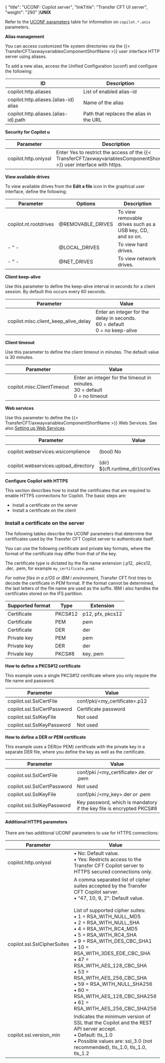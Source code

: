 {
    "title": "UCONF: Copilot server",
    "linkTitle": "Transfer CFT UI server",
    "weight": "290"
}****UNIX****

Refer to the [UCONF parameters](../uconf_directory) table for information on `copilot.*.unix `parameters.

****Alias management****

You can access customized file system directories via the {{< TransferCFT/axwayvariablesComponentShortName  >}} user interface HTTP server using aliases.

To add a new alias, access the Unified Configuration (uconf) and configure the following:


| ID  | Description  |
| --- | --- |
| copilot.http.aliases  | List of enabled alias-id  |
| copilot.http.aliases.(alias-id) alias  | Name of the alias  |
| copilot.http.aliases.(alias-id).path  | Path that replaces the alias in the URL  |


****Security for Cop**i**lot u****


| Parameter  | Description  |
| --- | --- |
| copilot.http.onlyssl  | Enter Yes to restrict the access of the {{< TransferCFT/axwayvariablesComponentShortName  >}} user interface with https.  |


****View available drives****

To view available drives from the ****Edit a file**** icon in the graphical user interface, define the following:


| Parameter  | Options  | Description  |
| --- | --- | --- |
| copilot.nt.rootdrives  | @REMOVABLE_DRIVES  | To view removable drives such as a USB key, CD, and so on.  |
| - &quot; -  | @LOCAL_DRIVES  | To view hard drives.  |
| - &quot; -  | @NET_DRIVES  | To view network drives.  |


****Client keep-alive****

Use this parameter to define the keep-alive interval in seconds for a client session. By default this occurs every 60 seconds.


| Parameter  | Value  |
| --- | --- |
| copilot.misc.client_keep_alive_delay  | Enter an integer for the delay in seconds.<br/> 60 = default<br/> 0 = no keep-alive |


****Client timeout****

Use this parameter to define the client timeout in minutes. The default value is 30 minutes.


| Parameter  | Value  |
| --- | --- |
| copilot.misc.ClientTimeout  | Enter an integer for the timeout in minutes.<br/> 30 = default<br/> 0 = no timeout |


****Web services****

Use this parameter to define the {{< TransferCFT/axwayvariablesComponentShortName  >}} Web Services. See also [Setting up Web Services](../../../cft_intro_install/about_this_document_ibmi/using_apis/about_web_services).


| Parameter  | Value  | Former value  |
| --- | --- | --- |
| copilot.webservices.wsicomplience  | (bool) No  | [WEBSERVICES] WsiComplience  |
| copilot.webservices.upload_directory  | (dir) $(cft.runtime_dir)/conf/ws_upload  | NA  |


****Configure Copilot with HTTPS****

This section describes how to install the certificates that are required to enable HTTPS connections for Copilot. The basic steps are:

- Install a certificate on the server
- Install a certificate on the client

### Install a certificate on the server

The following tables describe the UCONF parameters that determine the certificates used by the Transfer CFT Copilot server to authenticate itself.

You can use the following certificate and private key formats, where the format of the certificate may differ from that of the key.

The certificate type is dictated by the file name extension (.p12, .pkcs12, .der, .pem, for example `my_certificate.pem`).

*For native files in a z/OS or IBM i environment*, Transfer CFT first tries to decode the certificate in PEM format. If the format cannot be determined, the last letters of the file name are used as the suffix. IBM i also handles the certificates stored on the IFS partition.


| Supported format  | Type  | Extension  |
| --- | --- | --- |
| Certificate  | PKCS#12  | p12, pfx, pkcs12  |
| Certificate  | PEM  | pem  |
| Certificate  | DER  | der  |
| Private key  | PEM  | pem  |
| Private key  | DER  | der  |
| Private key  | PKCS#8  | key, pem  |


****How to define a PKCS\#12 certificate****

This example uses a single PKCS\#12 certificate where you only require the file name and password.


| Parameter | Value |
| --- | --- |
| copilot.ssl.SslCertFile | conf/pki/&lt;my_certificate&gt;.p12 |
| copilot.ssl.SslCertPassword | Certificate password |
| copilot.ssl.SslKeyFile | Not used |
| copilot.ssl.SslKeyPassword | Not used |


****How to define a DER or PEM certificate****

This example uses a DER(or PEM) certificate with the private key in a separate DER file, where you define the key as well as the certificate.


| Parameter | Value |
| --- | --- |
| copilot.ssl.SslCertFile | conf/pki /&lt;my_certificate&gt;.der *or* .pem |
| copilot.ssl.SslCertPassword | Not used |
| copilot.ssl.SslKeyFile | conf/pki /&lt;my_key&gt;.der *or* .pem |
| copilot.ssl.SslKeyPassword | Key password, which is mandatory if the key file is encrypted PKCS#8 |


#### Additional HTTPS parameters

There are two additional UCONF parameters to use for HTTPS connections:


| Parameter | Value |
| --- | --- |
| copilot.http.onlyssl |  • No: Default value.<br/> • Yes: Restricts access to the Transfer CFT Copilot server to HTTPS secured connections only. |
| <span id="copilot.ssl.SslCipherSuites"></span>copilot.ssl.SslCipherSuites<br/>  | A comma separated list of cipher suites accepted by the Transfer CFT Copilot server.<br/> • “47, 10, 9, 2”: Default value.<br/> <br/> List of supported cipher suites:<br/> • 1 = RSA_WITH_NULL_MD5<br/> • 2 = RSA_WITH_NULL_SHA<br/> • 4 = RSA_WITH_RC4_MD5<br/> • 5 = RSA_WITH_RC4_SHA<br/> • 9 = RSA_WITH_DES_CBC_SHA1<br/> • 10 = RSA_WITH_3DES_EDE_CBC_SHA<br/> • 47 = RSA_WITH_AES_128_CBC_SHA<br/> • 53 = RSA_WITH_AES_256_CBC_SHA<br/> • 59 = RSA_WITH_NULL_SHA256<br/> • 60 = RSA_WITH_AES_128_CBC_SHA256<br/> • 61 = RSA_WITH_AES_256_CBC_SHA256 |
| copilot.ssl.version_min  | Indicates the minimum version of SSL that the Copilot and the REST API server accept.<br/> • Default: tls_1.0<br/> • Possible values are: ssl_3.0 (not recommended), tls_1.0, tls_1.0, tls_1.2 |

